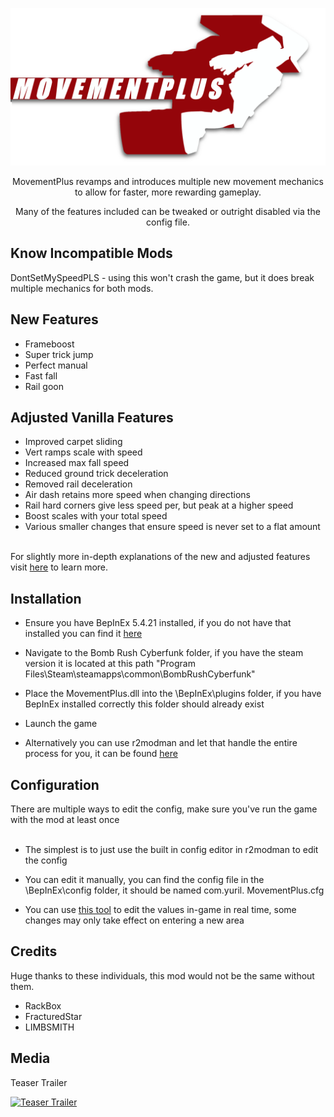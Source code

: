 <p align="center"><img src="Resources/img/banner_small.png"></p>

<p style="text-align: center;">MovementPlus revamps and introduces multiple new movement mechanics to allow for faster, more rewarding gameplay.</p>
<p style="text-align: center;">Many of the features included can be tweaked or outright disabled via the config file.</p>


## Know Incompatible Mods
DontSetMySpeedPLS - using this won't crash the game, but it does break multiple mechanics for both mods.


## New Features

- Frameboost
- Super trick jump
- Perfect manual
- Fast fall
- Rail goon


## Adjusted Vanilla Features

- Improved carpet sliding
- Vert ramps scale with speed
- Increased max fall speed
- Reduced ground trick deceleration
- Removed rail deceleration
- Air dash retains more speed when changing directions
- Rail hard corners give less speed per, but peak at a higher speed
- Boost scales with your total speed
- Various smaller changes that ensure speed is never set to a flat amount
<br><br>

 For slightly more in-depth explanations of the new and adjusted features visit [here](https://docs.google.com/document/d/1u3AHQ6b7UP7IGx7_8Xx0hAa9TIijMVfsjSuHUOBdc3w/edit?usp=sharing) to learn more.


 ## Installation

 - Ensure you have BepInEx 5.4.21 installed, if you do not have that installed you can find it [here](https://github.com/BepInEx/BepInEx/releases/tag/v5.4.21)
 - Navigate to the Bomb Rush Cyberfunk folder, if you have the steam version it is located at this path "Program Files\Steam\steamapps\common\BombRushCyberfunk"
 - Place the MovementPlus.dll into the \BepInEx\plugins folder, if you have BepInEx installed correctly this folder should already exist
 - Launch the game<br>

 - Alternatively you can use r2modman and let that handle the entire process for you, it can be found [here](https://thunderstore.io/c/bomb-rush-cyberfunk/p/ebkr/r2modman/)


## Configuration
 There are multiple ways to edit the config, make sure you've run the game with the mod at least once<br><br>

 - The simplest is to just use the built in config editor in r2modman to edit the config<br>

 - You can edit it manually, you can find the config file in the \BepInEx\config folder, it should be named com.yuril. MovementPlus.cfg<br>

 - You can use [this tool](https://github.com/BepInEx/BepInEx.ConfigurationManager) to edit the values in-game in real time, some changes may only take effect on entering a new area

 ## Credits
 Huge thanks to these individuals, this mod would not be the same without them.
 - RackBox
 - FracturedStar
 - LIMBSMITH

 ## Media

Teaser Trailer

[![Teaser Trailer](https://img.youtube.com/vi/0d2DVvsc1XE/maxresdefault.jpg)](https://www.youtube.com/watch?v=0d2DVvsc1XE)
